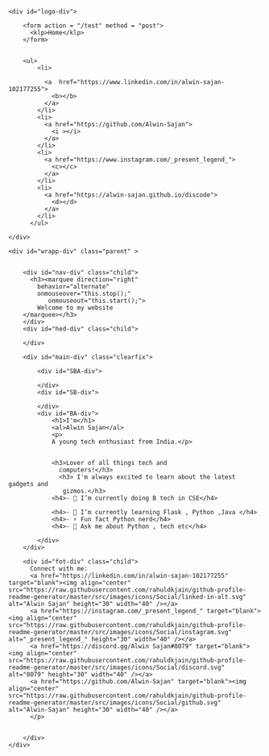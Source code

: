 <!DOCTYPE html>
<html lang="en">
<head>
    <meta charset="utf-8">
	<meta name="viewport" content="width=device-width, initial-scale=1">
	<title>bio</title>
    <link href="https://fonts.googleapis.com/css?family=Droid+Serif|Source+Sans+Pro" rel="stylesheet">
	<link rel="stylesheet" href="{{ url_for('static', filename='main.css') }}">

</head>
<body>

    <div id="logo-div">
       
        <form action = "/test" method = "post">
          <klp>Home</klp>
        </form>


        <ul>
            <li>
              
              <a  href="https://www.linkedin.com/in/alwin-sajan-102177255">
                <b></b>
              </a>
            </li>
            <li>
              <a href="https://github.com/Alwin-Sajan">
                <i ></i>
              </a>
            </li>
            <li>
              <a href="https://www.instagram.com/_present_legend_">
                <c></c>
              </a>
            </li>
            <li>
              <a href="https://alwin-sajan.github.io/discode">
                <d></d>
              </a>
            </li>
          </ul>
          
    </div>

    <div id="wrapp-div" class="parent" >

        
        <div id="nav-div" class="child">
          <h3><marquee direction="right" 
            behavior="alternate"
            onmouseover="this.stop();"
               onmouseout="this.start();">
            Welcome to my website
        </marquee></h3>
        </div>
        <div id="hed-div" class="child">
        
        </div>

        <div id="main-div" class="clearfix">
            
            <div id="SBA-div">

            </div>
            <div id="SB-div">
                
            </div>
            <div id="BA-div">
                <h1>I'm</h1>
                <al>Alwin Sajan</al>
                <p>
                A young tech enthusiast from India.</p> 

              
                <h3>Lover of all things tech and 
                  computers!</h3>
                  <h3> I'm always excited to learn about the latest gadgets and
                   gizmos.</h3>
                <h4>- 🔭 I’m currently doing B tech in CSE</h4>

                <h4>- 🌱 I’m currently learning Flask , Python ,Java </h4>
                <h4>- ⚡ Fun fact Python nerd</h4>
                <h4>- 💬 Ask me about Python , tech etc</h4>

            </div>
        </div>

        <div id="fot-div" class="child">
          Connect with me:
          <a href="https://linkedin.com/in/alwin-sajan-102177255" target="blank"><img align="center" src="https://raw.githubusercontent.com/rahuldkjain/github-profile-readme-generator/master/src/images/icons/Social/linked-in-alt.svg" alt="Alwin Sajan" height="30" width="40" /></a>
          <a href="https://instagram.com/_present_legend_" target="blank"><img align="center" src="https://raw.githubusercontent.com/rahuldkjain/github-profile-readme-generator/master/src/images/icons/Social/instagram.svg" alt="_present_legend_" height="30" width="40" /></a>
          <a href="https://discord.gg/Alwin Sajan#8079" target="blank"><img align="center" src="https://raw.githubusercontent.com/rahuldkjain/github-profile-readme-generator/master/src/images/icons/Social/discord.svg" alt="8079" height="30" width="40" /></a>
          <a href="https://github.com/Alwin-Sajan" target="blank"><img align="center" src="https://raw.githubusercontent.com/rahuldkjain/github-profile-readme-generator/master/src/images/icons/Social/github.svg" alt="Alwin-Sajan" height="30" width="40" /></a>
          </p>


        </div>
    </div>
</body>
</html>
